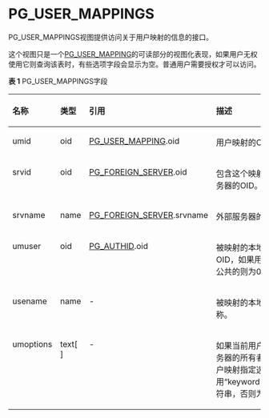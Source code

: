 # PG\_USER\_MAPPINGS

PG\_USER\_MAPPINGS视图提供访问关于用户映射的信息的接口。

这个视图只是一个[PG\_USER\_MAPPING](PG_USER_MAPPING.md)的可读部分的视图化表现，如果用户无权使用它则查询该表时，有些选项字段会显示为空。普通用户需要授权才可以访问。

**表 1**  PG\_USER\_MAPPINGS字段

<a name="zh-cn_topic_0283137427_zh-cn_topic_0237122473_zh-cn_topic_0059777822_t57a574812dea4cd092098d18eb73be9c"></a>
<table><thead align="left"><tr id="zh-cn_topic_0283137427_zh-cn_topic_0237122473_zh-cn_topic_0059777822_r158caf878b75444ba736192a96b50ce3"><th class="cellrowborder" valign="top" width="14.850000000000001%" id="mcps1.2.5.1.1"><p id="zh-cn_topic_0283137427_zh-cn_topic_0237122473_zh-cn_topic_0059777822_a5256c6443f524bea97c5176dfc83350e"><a name="zh-cn_topic_0283137427_zh-cn_topic_0237122473_zh-cn_topic_0059777822_a5256c6443f524bea97c5176dfc83350e"></a><a name="zh-cn_topic_0283137427_zh-cn_topic_0237122473_zh-cn_topic_0059777822_a5256c6443f524bea97c5176dfc83350e"></a>名称</p>
</th>
<th class="cellrowborder" valign="top" width="11.290000000000001%" id="mcps1.2.5.1.2"><p id="zh-cn_topic_0283137427_zh-cn_topic_0237122473_zh-cn_topic_0059777822_ae13e6cf94bc34fb5b29f3da38be35fd4"><a name="zh-cn_topic_0283137427_zh-cn_topic_0237122473_zh-cn_topic_0059777822_ae13e6cf94bc34fb5b29f3da38be35fd4"></a><a name="zh-cn_topic_0283137427_zh-cn_topic_0237122473_zh-cn_topic_0059777822_ae13e6cf94bc34fb5b29f3da38be35fd4"></a>类型</p>
</th>
<th class="cellrowborder" valign="top" width="31.000000000000007%" id="mcps1.2.5.1.3"><p id="zh-cn_topic_0283137427_zh-cn_topic_0237122473_zh-cn_topic_0059777822_a4b1a7b9937ec4d55a5532f4231dcb681"><a name="zh-cn_topic_0283137427_zh-cn_topic_0237122473_zh-cn_topic_0059777822_a4b1a7b9937ec4d55a5532f4231dcb681"></a><a name="zh-cn_topic_0283137427_zh-cn_topic_0237122473_zh-cn_topic_0059777822_a4b1a7b9937ec4d55a5532f4231dcb681"></a>引用</p>
</th>
<th class="cellrowborder" valign="top" width="42.86000000000001%" id="mcps1.2.5.1.4"><p id="zh-cn_topic_0283137427_zh-cn_topic_0237122473_zh-cn_topic_0059777822_a3a813fbcd13548a4b2957e3d46f2d416"><a name="zh-cn_topic_0283137427_zh-cn_topic_0237122473_zh-cn_topic_0059777822_a3a813fbcd13548a4b2957e3d46f2d416"></a><a name="zh-cn_topic_0283137427_zh-cn_topic_0237122473_zh-cn_topic_0059777822_a3a813fbcd13548a4b2957e3d46f2d416"></a>描述</p>
</th>
</tr>
</thead>
<tbody><tr id="zh-cn_topic_0283137427_zh-cn_topic_0237122473_zh-cn_topic_0059777822_r7bdda7b6b02549e98658b3e759944deb"><td class="cellrowborder" valign="top" width="14.850000000000001%" headers="mcps1.2.5.1.1 "><p id="zh-cn_topic_0283137427_zh-cn_topic_0237122473_zh-cn_topic_0059777822_a67abcd256aa24831b8921a0eb12a507e"><a name="zh-cn_topic_0283137427_zh-cn_topic_0237122473_zh-cn_topic_0059777822_a67abcd256aa24831b8921a0eb12a507e"></a><a name="zh-cn_topic_0283137427_zh-cn_topic_0237122473_zh-cn_topic_0059777822_a67abcd256aa24831b8921a0eb12a507e"></a>umid</p>
</td>
<td class="cellrowborder" valign="top" width="11.290000000000001%" headers="mcps1.2.5.1.2 "><p id="zh-cn_topic_0283137427_zh-cn_topic_0237122473_zh-cn_topic_0059777822_a912059c2ffee4efeb3af5e6f124c90f6"><a name="zh-cn_topic_0283137427_zh-cn_topic_0237122473_zh-cn_topic_0059777822_a912059c2ffee4efeb3af5e6f124c90f6"></a><a name="zh-cn_topic_0283137427_zh-cn_topic_0237122473_zh-cn_topic_0059777822_a912059c2ffee4efeb3af5e6f124c90f6"></a>oid</p>
</td>
<td class="cellrowborder" valign="top" width="31.000000000000007%" headers="mcps1.2.5.1.3 "><p id="zh-cn_topic_0283137427_zh-cn_topic_0237122473_zh-cn_topic_0059777822_a8e0a4135c50b4848adbee8c4a6f03b8f"><a name="zh-cn_topic_0283137427_zh-cn_topic_0237122473_zh-cn_topic_0059777822_a8e0a4135c50b4848adbee8c4a6f03b8f"></a><a name="zh-cn_topic_0283137427_zh-cn_topic_0237122473_zh-cn_topic_0059777822_a8e0a4135c50b4848adbee8c4a6f03b8f"></a><a href="PG_USER_MAPPING.md">PG_USER_MAPPING</a>.oid</p>
</td>
<td class="cellrowborder" valign="top" width="42.86000000000001%" headers="mcps1.2.5.1.4 "><p id="zh-cn_topic_0283137427_zh-cn_topic_0237122473_zh-cn_topic_0059777822_a7e61464493c945db97781da29a03d5c4"><a name="zh-cn_topic_0283137427_zh-cn_topic_0237122473_zh-cn_topic_0059777822_a7e61464493c945db97781da29a03d5c4"></a><a name="zh-cn_topic_0283137427_zh-cn_topic_0237122473_zh-cn_topic_0059777822_a7e61464493c945db97781da29a03d5c4"></a>用户映射的OID。</p>
</td>
</tr>
<tr id="zh-cn_topic_0283137427_zh-cn_topic_0237122473_zh-cn_topic_0059777822_rfdb1dbce1fa1413ba5f9cfb876f7497f"><td class="cellrowborder" valign="top" width="14.850000000000001%" headers="mcps1.2.5.1.1 "><p id="zh-cn_topic_0283137427_zh-cn_topic_0237122473_zh-cn_topic_0059777822_a2a2c87ebb15344afa29dab5cf4a8decd"><a name="zh-cn_topic_0283137427_zh-cn_topic_0237122473_zh-cn_topic_0059777822_a2a2c87ebb15344afa29dab5cf4a8decd"></a><a name="zh-cn_topic_0283137427_zh-cn_topic_0237122473_zh-cn_topic_0059777822_a2a2c87ebb15344afa29dab5cf4a8decd"></a>srvid</p>
</td>
<td class="cellrowborder" valign="top" width="11.290000000000001%" headers="mcps1.2.5.1.2 "><p id="zh-cn_topic_0283137427_zh-cn_topic_0237122473_zh-cn_topic_0059777822_a5511ca418af04df8a82868d48d2202d3"><a name="zh-cn_topic_0283137427_zh-cn_topic_0237122473_zh-cn_topic_0059777822_a5511ca418af04df8a82868d48d2202d3"></a><a name="zh-cn_topic_0283137427_zh-cn_topic_0237122473_zh-cn_topic_0059777822_a5511ca418af04df8a82868d48d2202d3"></a>oid</p>
</td>
<td class="cellrowborder" valign="top" width="31.000000000000007%" headers="mcps1.2.5.1.3 "><p id="zh-cn_topic_0283137427_zh-cn_topic_0237122473_zh-cn_topic_0059777822_adafb34910f684b49b3aaa6704c447a23"><a name="zh-cn_topic_0283137427_zh-cn_topic_0237122473_zh-cn_topic_0059777822_adafb34910f684b49b3aaa6704c447a23"></a><a name="zh-cn_topic_0283137427_zh-cn_topic_0237122473_zh-cn_topic_0059777822_adafb34910f684b49b3aaa6704c447a23"></a><a href="PG_FOREIGN_SERVER.md">PG_FOREIGN_SERVER</a>.oid</p>
</td>
<td class="cellrowborder" valign="top" width="42.86000000000001%" headers="mcps1.2.5.1.4 "><p id="zh-cn_topic_0283137427_zh-cn_topic_0237122473_zh-cn_topic_0059777822_a98402dfb0df34d3a8ffc2e9d191afffa"><a name="zh-cn_topic_0283137427_zh-cn_topic_0237122473_zh-cn_topic_0059777822_a98402dfb0df34d3a8ffc2e9d191afffa"></a><a name="zh-cn_topic_0283137427_zh-cn_topic_0237122473_zh-cn_topic_0059777822_a98402dfb0df34d3a8ffc2e9d191afffa"></a>包含这个映射的外部服务器的OID。</p>
</td>
</tr>
<tr id="zh-cn_topic_0283137427_zh-cn_topic_0237122473_zh-cn_topic_0059777822_rfce2cae5f980495bb95b6800f70f05b4"><td class="cellrowborder" valign="top" width="14.850000000000001%" headers="mcps1.2.5.1.1 "><p id="zh-cn_topic_0283137427_zh-cn_topic_0237122473_zh-cn_topic_0059777822_a206608b88907463286cbbb71e7e64756"><a name="zh-cn_topic_0283137427_zh-cn_topic_0237122473_zh-cn_topic_0059777822_a206608b88907463286cbbb71e7e64756"></a><a name="zh-cn_topic_0283137427_zh-cn_topic_0237122473_zh-cn_topic_0059777822_a206608b88907463286cbbb71e7e64756"></a>srvname</p>
</td>
<td class="cellrowborder" valign="top" width="11.290000000000001%" headers="mcps1.2.5.1.2 "><p id="zh-cn_topic_0283137427_zh-cn_topic_0237122473_zh-cn_topic_0059777822_a70015b1427aa42768e629a232bdfc6eb"><a name="zh-cn_topic_0283137427_zh-cn_topic_0237122473_zh-cn_topic_0059777822_a70015b1427aa42768e629a232bdfc6eb"></a><a name="zh-cn_topic_0283137427_zh-cn_topic_0237122473_zh-cn_topic_0059777822_a70015b1427aa42768e629a232bdfc6eb"></a>name</p>
</td>
<td class="cellrowborder" valign="top" width="31.000000000000007%" headers="mcps1.2.5.1.3 "><p id="zh-cn_topic_0283137427_zh-cn_topic_0237122473_zh-cn_topic_0059777822_adb2a48782cdf4b33bee7e33d6190784d"><a name="zh-cn_topic_0283137427_zh-cn_topic_0237122473_zh-cn_topic_0059777822_adb2a48782cdf4b33bee7e33d6190784d"></a><a name="zh-cn_topic_0283137427_zh-cn_topic_0237122473_zh-cn_topic_0059777822_adb2a48782cdf4b33bee7e33d6190784d"></a><a href="PG_FOREIGN_SERVER.md">PG_FOREIGN_SERVER</a>.srvname</p>
</td>
<td class="cellrowborder" valign="top" width="42.86000000000001%" headers="mcps1.2.5.1.4 "><p id="zh-cn_topic_0283137427_zh-cn_topic_0237122473_zh-cn_topic_0059777822_a26e4602b2d62409bbbd90712a23e9e33"><a name="zh-cn_topic_0283137427_zh-cn_topic_0237122473_zh-cn_topic_0059777822_a26e4602b2d62409bbbd90712a23e9e33"></a><a name="zh-cn_topic_0283137427_zh-cn_topic_0237122473_zh-cn_topic_0059777822_a26e4602b2d62409bbbd90712a23e9e33"></a>外部服务器的名称。</p>
</td>
</tr>
<tr id="zh-cn_topic_0283137427_zh-cn_topic_0237122473_zh-cn_topic_0059777822_ra149331ee51b4921b04feb230fce80b1"><td class="cellrowborder" valign="top" width="14.850000000000001%" headers="mcps1.2.5.1.1 "><p id="zh-cn_topic_0283137427_zh-cn_topic_0237122473_zh-cn_topic_0059777822_a881d1e5f4bec42848b65aa2a918e99ff"><a name="zh-cn_topic_0283137427_zh-cn_topic_0237122473_zh-cn_topic_0059777822_a881d1e5f4bec42848b65aa2a918e99ff"></a><a name="zh-cn_topic_0283137427_zh-cn_topic_0237122473_zh-cn_topic_0059777822_a881d1e5f4bec42848b65aa2a918e99ff"></a>umuser</p>
</td>
<td class="cellrowborder" valign="top" width="11.290000000000001%" headers="mcps1.2.5.1.2 "><p id="zh-cn_topic_0283137427_zh-cn_topic_0237122473_zh-cn_topic_0059777822_acb86f9d6e9374f33985c0ebb76d6b407"><a name="zh-cn_topic_0283137427_zh-cn_topic_0237122473_zh-cn_topic_0059777822_acb86f9d6e9374f33985c0ebb76d6b407"></a><a name="zh-cn_topic_0283137427_zh-cn_topic_0237122473_zh-cn_topic_0059777822_acb86f9d6e9374f33985c0ebb76d6b407"></a>oid</p>
</td>
<td class="cellrowborder" valign="top" width="31.000000000000007%" headers="mcps1.2.5.1.3 "><p id="zh-cn_topic_0283137427_zh-cn_topic_0237122473_zh-cn_topic_0059777822_a85a99364be7c46eabf5abb432a29b543"><a name="zh-cn_topic_0283137427_zh-cn_topic_0237122473_zh-cn_topic_0059777822_a85a99364be7c46eabf5abb432a29b543"></a><a name="zh-cn_topic_0283137427_zh-cn_topic_0237122473_zh-cn_topic_0059777822_a85a99364be7c46eabf5abb432a29b543"></a><a href="PG_AUTHID.md">PG_AUTHID</a>.oid</p>
</td>
<td class="cellrowborder" valign="top" width="42.86000000000001%" headers="mcps1.2.5.1.4 "><p id="zh-cn_topic_0283137427_zh-cn_topic_0237122473_zh-cn_topic_0059777822_aa35ac4397ea7472784120e826620a397"><a name="zh-cn_topic_0283137427_zh-cn_topic_0237122473_zh-cn_topic_0059777822_aa35ac4397ea7472784120e826620a397"></a><a name="zh-cn_topic_0283137427_zh-cn_topic_0237122473_zh-cn_topic_0059777822_aa35ac4397ea7472784120e826620a397"></a>被映射的本地角色的OID，如果用户映射是公共的则为0。</p>
</td>
</tr>
<tr id="zh-cn_topic_0283137427_zh-cn_topic_0237122473_zh-cn_topic_0059777822_r496384a2f986464c9527b2e57435312e"><td class="cellrowborder" valign="top" width="14.850000000000001%" headers="mcps1.2.5.1.1 "><p id="zh-cn_topic_0283137427_zh-cn_topic_0237122473_zh-cn_topic_0059777822_af039d2cae0c747fcac2e6c0a0e16563b"><a name="zh-cn_topic_0283137427_zh-cn_topic_0237122473_zh-cn_topic_0059777822_af039d2cae0c747fcac2e6c0a0e16563b"></a><a name="zh-cn_topic_0283137427_zh-cn_topic_0237122473_zh-cn_topic_0059777822_af039d2cae0c747fcac2e6c0a0e16563b"></a>usename</p>
</td>
<td class="cellrowborder" valign="top" width="11.290000000000001%" headers="mcps1.2.5.1.2 "><p id="zh-cn_topic_0283137427_zh-cn_topic_0237122473_zh-cn_topic_0059777822_ad23204c3b6ea4a5a9acca8928d188d52"><a name="zh-cn_topic_0283137427_zh-cn_topic_0237122473_zh-cn_topic_0059777822_ad23204c3b6ea4a5a9acca8928d188d52"></a><a name="zh-cn_topic_0283137427_zh-cn_topic_0237122473_zh-cn_topic_0059777822_ad23204c3b6ea4a5a9acca8928d188d52"></a>name</p>
</td>
<td class="cellrowborder" valign="top" width="31.000000000000007%" headers="mcps1.2.5.1.3 "><p id="zh-cn_topic_0283137427_zh-cn_topic_0237122473_zh-cn_topic_0059777822_a3407ec76a92e4079925ac02a639a4916"><a name="zh-cn_topic_0283137427_zh-cn_topic_0237122473_zh-cn_topic_0059777822_a3407ec76a92e4079925ac02a639a4916"></a><a name="zh-cn_topic_0283137427_zh-cn_topic_0237122473_zh-cn_topic_0059777822_a3407ec76a92e4079925ac02a639a4916"></a>-</p>
</td>
<td class="cellrowborder" valign="top" width="42.86000000000001%" headers="mcps1.2.5.1.4 "><p id="zh-cn_topic_0283137427_zh-cn_topic_0237122473_zh-cn_topic_0059777822_a77c20bc405804f19bd1c64348a217dc1"><a name="zh-cn_topic_0283137427_zh-cn_topic_0237122473_zh-cn_topic_0059777822_a77c20bc405804f19bd1c64348a217dc1"></a><a name="zh-cn_topic_0283137427_zh-cn_topic_0237122473_zh-cn_topic_0059777822_a77c20bc405804f19bd1c64348a217dc1"></a>被映射的本地用户的名称。</p>
</td>
</tr>
<tr id="zh-cn_topic_0283137427_zh-cn_topic_0237122473_zh-cn_topic_0059777822_ra210615997eb42129cb4b99f47d9c8ea"><td class="cellrowborder" valign="top" width="14.850000000000001%" headers="mcps1.2.5.1.1 "><p id="zh-cn_topic_0283137427_zh-cn_topic_0237122473_zh-cn_topic_0059777822_a631e096f4d914cd7a0952bbea2cbbae4"><a name="zh-cn_topic_0283137427_zh-cn_topic_0237122473_zh-cn_topic_0059777822_a631e096f4d914cd7a0952bbea2cbbae4"></a><a name="zh-cn_topic_0283137427_zh-cn_topic_0237122473_zh-cn_topic_0059777822_a631e096f4d914cd7a0952bbea2cbbae4"></a>umoptions</p>
</td>
<td class="cellrowborder" valign="top" width="11.290000000000001%" headers="mcps1.2.5.1.2 "><p id="zh-cn_topic_0283137427_zh-cn_topic_0237122473_zh-cn_topic_0059777822_aee488c01bb7b49c48dce763a593f0007"><a name="zh-cn_topic_0283137427_zh-cn_topic_0237122473_zh-cn_topic_0059777822_aee488c01bb7b49c48dce763a593f0007"></a><a name="zh-cn_topic_0283137427_zh-cn_topic_0237122473_zh-cn_topic_0059777822_aee488c01bb7b49c48dce763a593f0007"></a>text[ ]</p>
</td>
<td class="cellrowborder" valign="top" width="31.000000000000007%" headers="mcps1.2.5.1.3 "><p id="zh-cn_topic_0283137427_zh-cn_topic_0237122473_zh-cn_topic_0059777822_a06536016fd99419a894ed5191e76075c"><a name="zh-cn_topic_0283137427_zh-cn_topic_0237122473_zh-cn_topic_0059777822_a06536016fd99419a894ed5191e76075c"></a><a name="zh-cn_topic_0283137427_zh-cn_topic_0237122473_zh-cn_topic_0059777822_a06536016fd99419a894ed5191e76075c"></a>-</p>
</td>
<td class="cellrowborder" valign="top" width="42.86000000000001%" headers="mcps1.2.5.1.4 "><p id="zh-cn_topic_0283137427_zh-cn_topic_0237122473_zh-cn_topic_0059777822_a8653654a9d634404a819dddce8352f70"><a name="zh-cn_topic_0283137427_zh-cn_topic_0237122473_zh-cn_topic_0059777822_a8653654a9d634404a819dddce8352f70"></a><a name="zh-cn_topic_0283137427_zh-cn_topic_0237122473_zh-cn_topic_0059777822_a8653654a9d634404a819dddce8352f70"></a>如果当前用户是外部服务器的所有者，则为用户映射指定选项，使用“keyword=value”字符串，否则为null。</p>
</td>
</tr>
</tbody>
</table>
